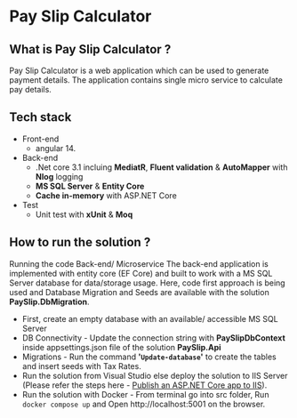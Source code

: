 # Pay Slip Calculator

What is Pay Slip Calculator ?
------------------------------------
Pay Slip Calculator is a web application which can be used to generate payment details. The application contains single micro service to calculate pay details.

Tech stack
------------------------------------

+ Front-end 
  + angular 14.
+ Back-end
  + .Net core 3.1 incluing **MediatR**, **Fluent validation** & **AutoMapper** with **Nlog** logging
  + **MS SQL Server** & **Entity Core** 
  + **Cache in-memory** with ASP.NET Core
+ Test
  + Unit test with **xUnit** & **Moq**

How to run the solution ?
------------------------------------
Running the code 
Back-end/ Microservice
The back-end application is implemented with entity core (EF Core)  and built to work with a MS SQL Server database for data/storage usage. Here, code first approach is being used and Database Migration and Seeds are available with the solution **PaySlip.DbMigration**.
+ First, create an empty database with an available/ accessible MS SQL Server
+ DB Connectivity - Update the connection string with **PaySlipDbContext** inside appsettings.json file of the solution **PaySlip.Api**
+ Migrations - Run the command **'`Update-database`'** to create the tables and insert seeds with Tax Rates.
+ Run the solution from Visual Studio else deploy the solution to IIS Server (Please refer the steps here - [Publish an ASP.NET Core app to IIS](https://learn.microsoft.com/en-us/aspnet/core/tutorials/publish-to-iis?view=aspnetcore-6.0&tabs=visual-studio)).
+ Run the solution with Docker - From terminal go into src folder, Run `docker compose up` and Open http://localhost:5001 on the browser.
